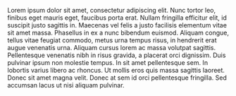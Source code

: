 Lorem ipsum dolor sit amet, consectetur adipiscing elit. Nunc tortor leo, finibus eget mauris eget, faucibus porta erat. 
Nullam fringilla efficitur elit, id suscipit justo sagittis in. Maecenas vel felis a justo facilisis elementum vitae sit
amet massa. Phasellus in ex a nunc bibendum euismod. Aliquam congue, tellus vitae feugiat commodo, metus urna tempus risus, 
in hendrerit erat augue venenatis urna. Aliquam cursus lorem ac massa volutpat sagittis. Pellentesque venenatis nibh in risus 
gravida, a placerat orci dignissim. Duis pulvinar ipsum non molestie tempus. In sit amet pellentesque sem. In lobortis varius libero ac 
rhoncus. Ut mollis eros quis massa sagittis laoreet. Donec sit amet magna velit. Donec at sem id orci pellentesque fringilla. Sed accumsan lacus ut nisi aliquam pulvinar.
